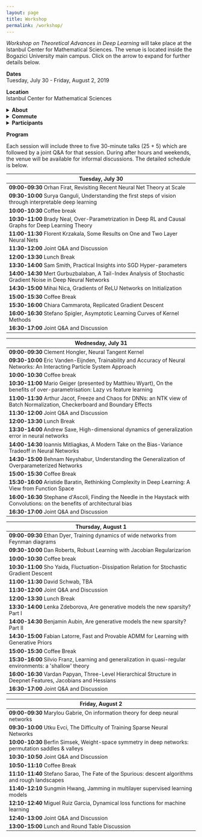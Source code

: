```yaml
---
layout: page
title: Workshop
permalink: /workshop/
---
```


_Workshop on Theoretical Advances in Deep Learning_ will take place at the Istanbul Center for Mathematical Sciences. The venue is located inside the Bogazici University main campus. Click on the arrow to expand for further details below.   

**Dates**  
Tuesday, July 30 - Friday, August 2, 2019   

**Location**  
Istanbul Center for Mathematical Sciences

<details>
    <summary>
        <b>
            About
        </b>
    </summary>
    <p markdown="1">  

        __Abstract:__ During the past few years, differentiable programming as a paradigm of deep learning provided cutting edge applications of machine learning in large scale problems in wide areas covering vision, speech, translation, and various autonomous machines. However, the success rate of working models is much faster than the scientific progress on understanding the working principles of such systems. More recently, theoretical developments shed some light on the inner workings of toy models on simple tasks, yet the community is still missing theoretical results that have strong predictive power on what to expect from large scale models on complex tasks and how to design them to improve their performance. In an attempt to move towards deeper understanding, we aim to bring together a group of researchers interested in the theoretical understanding of deep learning. The workshop is devoted to reviewing the most recent literature to bring everyone at the same level in terms of our current understanding, further, we will discuss theoretical challenges and propose ways to move forward. We will also devote one day of the workshop to interact with the local machine learning community that will include an opportunity for interested advanced students to introduce themselves and we will have a public lecture covering current trends in machine learning.  

    </p>
    <p>
        <p><strong>Topics:</strong></p>
        <ul>
        <li>Toy models that exhibit characteristic features of large scale systems  </li>
        <li>Scaling laws of neural networks with their degrees of freedom  </li>
        <li>Algorithmic effects and regularization in training neural networks  </li>
        <li>The role of the structure in data and teacher-student networks  </li>
        <li>Limiting behavior of simple models  </li>
        <li>Statistical physics approach to neural networks implications and its limits  </li> 
        <li>The role of priors on the performance of models </li>
        </ul>
    </p>
</details>

<details>
    <summary>
        <b markdown="1">
            Commute
        </b>
    </summary>
    <p markdown="1">  

        The subway station next to the campus is [Bogazici Universitesi Istasyonu](https://goo.gl/maps/VrC42pG9vi7u2vpW9). It is the last stop on line M6. Take line M2 (goes through Taksim) and transfer at the station called **Levent** (you can't miss it!).

        Commute to Bogazici University South Campus  
        ![commute](/assets/images/map1-.jpg)
        Closer look at the South Campus  
        ![campus](/assets/images/map2-.jpg)
        Zooming in on IMBM  
        ![venue](/assets/images/map3-.jpg)
       
    </p>
</details>


<details>
    <summary>
        <b markdown="1">
            Participants
        </b>
    </summary>
    <p>  
    <ul>
        <li>Ethem Alpaydin, Ozyegin University  </li>

        <li>Anima Anandkumar, Caltech &amp; NVIDIA  </li>

        <li>Benjamin Aubin, ENS  </li>

        <li>Aristide Baratin, MILA  </li>

        <li>David Belius, University of Basel  </li>

        <li>&dagger;Giulio Biroli, ENS  </li>

        <li>Chiara Cammarota, King's College London  </li>

        <li>Stephane d'Ascoli, ENS  </li>

        <li>Ethan Dyer, Google  </li>

        <li>Alp Eden, Bogazici University (retired)  </li>

        <li>Utku Evci, Google  </li>
        
        <li>Chiara Facciola, MOX - Politecnico di Milano  </li>

        <li>Orhan Firat, Google   </li>

        <li>Silvio Franz, Universite Paris-Sud  </li>

        <li>Marylou Gabrie, ENS  </li>

        <li>Surya Ganguli, Stanford   </li>
        
        <li>*Mario Geiger, EPFL  </li>

        <li>Caglar Gulcehre, DeepMind  (over VC) </li>

        <li>Mert Gurbuzbalaban, Rutgers Business School  </li>

        <li>Clement Hongler, EPFL  </li>

        <li>Sungmin Hwang, LPTMS  </li>

        <li>Melih Iseri, USC </li>  

        <li>Duygu Islakoglu, Koc University  </li>

        <li>Arthur Jacot, EPFL  </li>

        <li>Mehmet Kiral, Sophia University  </li>

        <li>Florent Krzakala, ENS  </li>

        <li>Fabian Latorre, EPFL  </li>

        <li>Ioannis Mitliagkas, MILA  </li>

        <li>Muhittin Mungan, Uni Bonn  </li>

        <li>Brady Neal, MILA  </li>

        <li>Behnam Neyshabur, NYU  </li>

        <li>Mihai Nica, University of Toronto  </li>

        <li>Ekin Ozman, Bogazici University  </li>

        <li>Vardan Papyan, Stanford  </li>

        <li>Dan Roberts, Diffeo Labs  </li>

        <li>Miguel Ruiz Garcia, University of Pennsylvania  </li>

        <li>&dagger;Levent Sagun, EPFL   </li>

        <li>Stefano Sarao, CEA   </li>

        <li>Andrew Saxe, University of Oxford  </li>

        <li>Berrenur Saylam, Bogazici University  </li>

        <li>David Schwab, CUNY  </li>

        <li>Berfin Simsek, EPFL  </li>

        <li>Sam Smith, DeepMind  </li>

        <li>Stefano Spigler, EPFL  </li>

        <li>Eric Vanden-Eijnden, NYU  </li>

        <li>&dagger;Matthieu Wyart, EPFL  </li>

        <li>Sho Yaida, Facebook AI  </li>

        <li>Lenka Zdeborova, CEA <br/>
        &dagger;: Organizers, *: To be confirmed</li>
    </ul>
    </p>
</details>

**Program**    
 
Each session will include three to five 30-minute talks (25 + 5) which are followed by a joint Q&A for that session. During after hours and weekends, the venue will be available for informal discussions. The detailed schedule is below. 

| Tuesday, July 30   |
|--------|
| **09:00-09:30** Orhan Firat, Revisiting Recent Neural Net Theory at Scale |
| **09:30-10:00** Surya Ganguli, Understanding the first steps of vision through interpretable deep learning |
| **10:00-10:30** Coffee break |
| **10:30-11:00** Brady Neal, Over-Parametrization in Deep RL and Causal Graphs for Deep Learning Theory |
| **11:00-11:30** Florent Krzakala, Some Results on One and Two Layer Neural Nets |
| **11:30-12:00** Joint Q&A and Discussion |
| **12:00-13:30** Lunch Break |
| **13:30-14:00** Sam Smith, Practical Insights into SGD Hyper-parameters |
| **14:00-14:30** Mert Gurbuzbalaban, A Tail-Index Analysis of Stochastic Gradient Noise in Deep Neural Networks |
| **14:30-15:00** Mihai Nica, Gradients of ReLU Networks on Initialization  |
| **15:00-15:30** Coffee Break |
| **15:30-16:00** Chiara Cammarota, Replicated Gradient Descent |
| **16:00-16:30** Stefano Spigler, Asymptotic Learning Curves of Kernel Methods |
| **16:30-17:00** Joint Q&A and Discussion |  


|Wednesday, July 31|
|------- |
| **09:00-09:30** Clement Hongler, Neural Tangent Kernel|
| **09:30-10:00** Eric Vanden-Eijnden, Trainability and Accuracy of Neural Networks: An Interacting Particle System Approach|
| **10:00-10:30** Coffee break|
| **10:30-11:00** Mario Geiger (presented by Matthieu Wyart), On the benefits of over-parametrisation: Lazy vs feature learning|
| **11:00-11:30** Arthur Jacot, Freeze and Chaos for DNNs: an NTK view of Batch Normalization, Checkerboard and Boundary Effects|
| **11:30-12:00** Joint Q&A and Discussion|
| **12:00-13:30** Lunch Break|
| **13:30-14:00** Andrew Saxe, High-dimensional dynamics of generalization error in neural networks|
| **14:00-14:30** Ioannis Mitliagkas, A Modern Take on the Bias-Variance Tradeoff in Neural Networks|
| **14:30-15:00** Behnam Neyshabur, Understanding the Generalization of Overparameterized Networks |
| **15:00-15:30** Coffee Break|
| **15:30-16:00** Aristide Baratin, Rethinking Complexity in Deep Learning: A View from Function Space|
| **16:00-16:30** Stephane d'Ascoli, Finding the Needle in the Haystack with Convolutions: on the benefits of architectural bias |
| **16:30-17:00** Joint Q&A and Discussion|  



|Thursday, August 1|
|------- |
| **09:00-09:30** Ethan Dyer, Training dynamics of wide networks from Feynman diagrams |
| **09:30-10:00** Dan Roberts, Robust Learning with Jacobian Regularizarion |
| **10:00-10:30** Coffee break|
| **10:30-11:00** Sho Yaida, Fluctuation-Dissipation Relation for Stochastic Gradient Descent |
| **11:00-11:30** David Schwab, TBA |
| **11:30-12:00** Joint Q&A and Discussion|
| **12:00-13:30** Lunch Break|
| **13:30-14:00** Lenka Zdeborova, Are generative models the new sparsity? Part I |
| **14:00-14:30** Benjamin Aubin, Are generative models the new sparsity? Part II |
| **14:30-15:00** Fabian Latorre, Fast and Provable ADMM for Learning with Generative Priors |
| **15:00-15:30** Coffee Break|
| **15:30-16:00** Silvio Franz, Learning and generalization in quasi-regular environments: a 'shallow' theory |
| **16:00-16:30** Vardan Papyan, Three-Level Hierarchical Structure in Deepnet Features, Jacobians and Hessians |
| **16:30-17:00** Joint Q&A and Discussion|  



|Friday, August 2|
|------- |
| **09:00-09:30** Marylou Gabrie, On information theory for deep neural networks |
| **09:30-10:00** Utku Evci, The Difficulty of Training Sparse Neural Networks |
| **10:00-10:30** Berfin Simsek, Weight-space symmetry in deep networks: permutation saddles & valleys |
| **10:30-10:50** Joint Q&A and Discussion|
| **10:50-11:10** Coffee Break|
| **11:10-11:40** Stefano Sarao, The Fate of the Spurious: descent algorithms and rough landscapes |
| **11:40-12:10** Sungmin Hwang, Jamming in multilayer supervised learning models |
| **12:10-12:40** Miguel Ruiz Garcia, Dynamical loss functions for machine learning |
| **12:40-13:00** Joint Q&A and Discussion|
| **13:00-15:00** Lunch and Round Table Discussion |  

